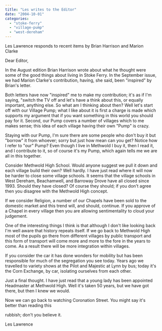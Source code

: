 ```yaml
---
title: "Les writes to the Editor"
date: "2004-10-01"
categories: 
  - "stoke-ferry"
  - "village-pump"
  - "west-dereham"
---
```


Les Lawrence responds to recent items by Brian Harrison and Marion Clarke

Dear Editor,

In the August edition Brian Harrison wrote about what he thought were some of the good things about living in Stoke Ferry. In the September issue, we had Marion Clarke's contribution, having, she said, been "inspired" by Brian's letter.

Both letters have now "inspired" me to make my contribution; it's as if I'm saying, "switch the TV off and let's have a think about this, or equally important, anything else. So what am I thinking about then? Well let's start off with our Village Pump; what I like about it is first a charge is made which supports my argument that if you want something in this world you should pay for it. Second, our Pump covers a number of villages which to me makes sense; this idea of each village having their own "Pump" is crazy.

Staying with our Pump, I'm sure there are some people who don't buy it but "borrow" it from whoever; sorry but just how mean can you get? Notice how I refer to "our" Pump? Even though I live in Methwold I buy it, then I read it, and I contribute to it, so of course it's my Pump, which again tells me we are all in this together.

Consider Methwold High School. Would anyone suggest we pull it down and each village build their own? Well hardly. I have just read where it will now be harder to close some village schools. It seems that the village schools in West Dereham, Beachamwell, and Barroway Drove have all closed since 1993. Should they have closed? Of course they should; if you don't agree then you disagree with the Methwold High concept.

If we consider Religion, a number of our Chapels have been sold to the domestic market and this trend will, and should, continue. If you approve of a Chapel in every village then you are allowing sentimentality to cloud your judgement.

One of the interesting things I think is that although I don't like looking back I'm well aware that history repeats itself. If we go back to Methwold High most of the pupils go there from different villages by public transport and this form of transport will come more and more to the fore in the years to come. As a result there will be more integration within villages.

If you consider the car it has done wonders for mobility but has been responsible for much of the segregation you see today. Years ago we travelled to variety shows at the Pilot and Majestic at Lynn by bus; today it's the Corn Exchange, by car, isolating ourselves from each other.

Just a final thought. I have just read that a young lady has been appointed Headmaster at Methwold High. Well it's taken 50 years, but we have got there, but then I knew we would.

Now we can go back to watching Coronation Street. You might say it's better than reading this

rubbish; don't you believe it.

Les Lawrence
